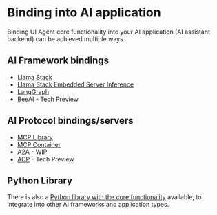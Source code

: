 # Binding into AI application

Binding UI Agent core functionality into your AI application (AI assistant backend) can be achieved multiple ways.

## AI Framework bindings

* [Llama Stack](llamastack.md)
* [Llama Stack Embedded Server Inference](llamastack_embedded.md)
* [LangGraph](langgraph.md)
* [BeeAI](beeai.md) - Tech Preview

## AI Protocol bindings/servers

* [MCP Library](mcp-library.md)
* [MCP Container](mcp-container.md)
* A2A - WIP
* [ACP](acp.md) - Tech Preview

## Python Library

There is also a [Python library with the core functionality](pythonlib.md) available, to integrate into other AI frameworks and application types.